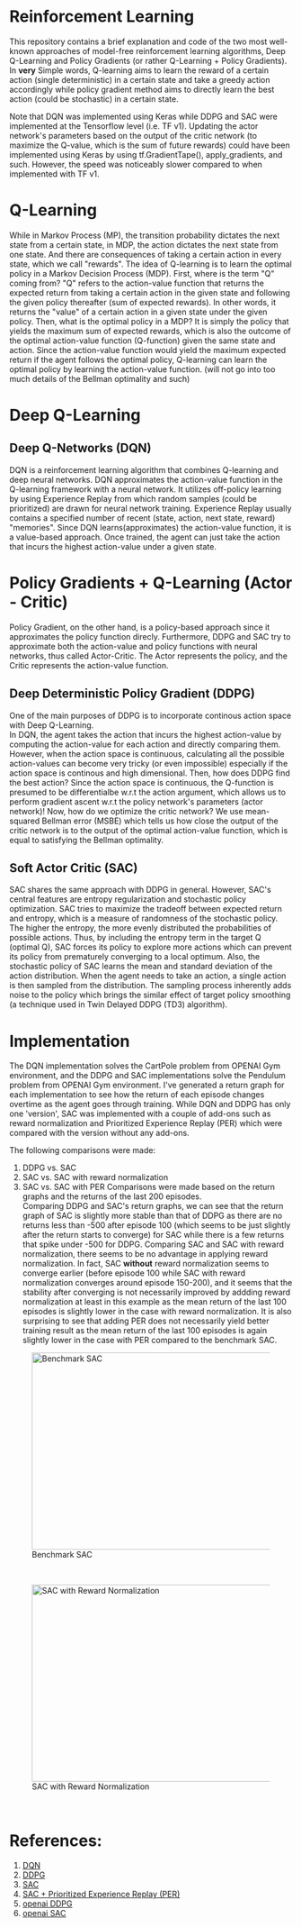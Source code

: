 Reinforcement Learning
======================

This repository contains a brief explanation and code of the two most well-known approaches of model-free reinforcement learning algorithms, Deep Q-Learning and Policy Gradients (or rather Q-Learning + Policy Gradients). In **very** Simple words, Q-learning aims to learn the reward of a certain action (single deterministic) in a certain state and take a greedy action accordingly while policy gradient method aims to directly learn the best action (could be stochastic) in a certain state.

Note that DQN was implemented using Keras while DDPG and SAC were implemented at the Tensorflow level (i.e. TF v1). Updating the actor network's parameters based on the output of the critic network (to maximize the Q-value, which is the sum of future rewards) could have been implemented using Keras by using tf.GradientTape(), apply_gradients, and such. However, the speed was noticeably slower compared to when implemented with TF v1.


# Q-Learning
 While in Markov Process (MP), the transition probability dictates the next state from a certain state, in MDP, the action dictates the next state from one state. And there are consequences of taking a certain action in every state, which we call "rewards". The idea of Q-learning is to learn the optimal policy in a Markov Decision Process (MDP). First, where is the term "Q" coming from? "Q" refers to the action-value function that returns the expected return from taking a certain action in the given state and following the given policy thereafter (sum of expected rewards). In other words, it returns the "value" of a certain action in a given state under the given policy. 
 Then, what is the optimal policy in a MDP? It is simply the policy that yields the maximum sum of expected rewards, which is also the outcome of the optimal action-value function (Q-function) given the same state and action. Since the action-value function would yield the maximum expected return if the agent follows the optimal policy, Q-learning can learn the optimal policy by learning the action-value function. (will not go into too much details of the Bellman optimality and such)

# Deep Q-Learning
## Deep Q-Networks (DQN)
DQN is a reinforcement learning algorithm that combines Q-learning and deep neural networks. DQN approximates the action-value function in the Q-learning framework with a neural network. It utilizes off-policy learning by using Experience Replay from which random samples (could be prioritized) are drawn for neural network training. Experience Replay usually contains a specified number of recent (state, action, next state, reward) "memories". Since DQN learns(approximates) the action-value function, it is a value-based approach. Once trained, the agent can just take the action that incurs the highest action-value under a given state. 

# Policy Gradients + Q-Learning (Actor - Critic)
Policy Gradient, on the other hand, is a policy-based approach since it approximates the policy function direcly. Furthermore, DDPG and SAC try to approximate both the action-value and policy functions with neural networks, thus called Actor-Critic. The Actor represents the policy, and the Critic represents the action-value function. 

## Deep Deterministic Policy Gradient (DDPG)
One of the main purposes of DDPG is to incorporate continous action space with Deep Q-Learning.  
In DQN, the agent takes the action that incurs the highest action-value by computing the action-value for each action and directly comparing them. However, when the action space is continuous, calculating all the possible action-values can become very tricky (or even impossible) especially if the action space is continous and high dimensional. Then, how does DDPG find the best action? Since the action space is continuous, the Q-function is presumed to be differentialbe w.r.t the action argument, which allows us to perform gradient ascent w.r.t the policy network's parameters (actor network)! Now, how do we optimize the critic network? We use mean-squared Bellman error (MSBE) which tells us how close the output of the critic network is to the output of the optimal action-value function, which is equal to satisfying the Bellman optimality.
 

## Soft Actor Critic (SAC)
SAC shares the same approach with DDPG in general. However, SAC's central features are entropy regularization and stochastic policy optimization. SAC tries to maximize the tradeoff between expected return and entropy, which is a measure of randomness of the stochastic policy. The higher the entropy, the more evenly distributed the probabilities of possible actions. Thus, by including the entropy term in the target Q (optimal Q), SAC forces its policy to explore more actions
which can prevent its policy from prematurely converging to a local optimum. Also, the stochastic policy of SAC learns the mean and standard deviation of the action distribution. When the agent needs to take an action, a single action is then sampled from the distribution. The sampling process inherently adds noise to the policy which brings the similar effect of target policy smoothing (a technique used in Twin Delayed DDPG (TD3) algorithm). 

# Implementation
The DQN implementation solves the CartPole problem from OPENAI Gym environment, and the DDPG and SAC implementations solve the Pendulum problem from OPENAI Gym environment. I've generated a return graph for each implementation to see how the return of each episode changes overtime as the agent goes through training. While DQN and DDPG has only one 'version', SAC was implemented with a couple of add-ons such as reward normalization and Prioritized Experience Replay (PER) which were compared with the version without any add-ons. 

The following comparisons were made:
1. DDPG vs. SAC
2. SAC  vs. SAC with reward normalization
3. SAC  vs. SAC with PER
Comparisons were made based on the return graphs and the returns of the last 200 episodes.  
Comparing DDPG and SAC's return graphs, we can see that the return graph of SAC is slightly more stable than that of DDPG as there are no returns less than -500 after episode 100 (which seems to be just slightly after the return starts to converge) for SAC while there is a few returns that spike under -500 for DDPG. Comparing SAC and SAC with reward normalization, there seems to be no advantage in applying reward normalization. In fact, SAC **without** reward normalization seems to converge earlier (before episode 100 while SAC with reward normalization converges around episode 150-200), and it seems that the stability after converging is not necessarily improved by addding reward normalization at least in this example as the mean return of the last 100 episodes is slightly lower in the case with reward normalization. It is also surprising to see that adding PER does not necessarily yield better training result as the mean return of the last 100 episodes is again slightly lower in the case with PER compared to the benchmark SAC. 

<figure>
<img src="https://github.com/byunwj/Reinforcement-Learning/blob/main/Soft%20Actor%20Critic%20(SAC)/Return%20Graph%20-%20Reward%20Normalization:%20True%20%26%20PER:%20False.png?raw=true" width="550px" height="350px" title="px(픽셀) 크기 설정" alt="Benchmark SAC">
<figcaption>Benchmark SAC</figcaption>
</figure>
</br>

<figure>
<img src="https://github.com/byunwj/Reinforcement-Learning/blob/main/Soft%20Actor%20Critic%20(SAC)/Return%20Graph%20-%20Reward%20Normalization:%20True%20%26%20PER:%20False.png?raw=true" width="550px" height="350px" title="px(픽셀) 크기 설정" alt="SAC with Reward Normalization">
<figcaption>SAC with Reward Normalization</figcaption>
</figure>
</br>


# References:
1. [DQN](https://arxiv.org/abs/1312.5602)
2. [DDPG](https://arxiv.org/abs/1509.02971)
3. [SAC](https://arxiv.org/abs/1801.01290)
4. [SAC + Prioritized Experience Replay (PER)](https://arxiv.org/abs/1906.04009)
5. [openai DDPG](https://spinningup.openai.com/en/latest/algorithms/ddpg.html)
6. [openai SAC](https://spinningup.openai.com/en/latest/algorithms/sac.html) 